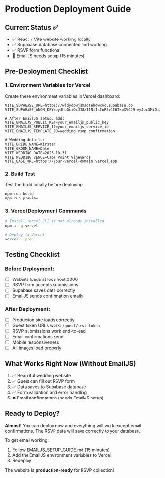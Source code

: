 # Production Deployment Guide

## Current Status ✅
- ✅ React + Vite website working locally
- ✅ Supabase database connected and working
- ✅ RSVP form functional
- 🚧 EmailJS needs setup (15 minutes)

## Pre-Deployment Checklist

### 1. Environment Variables for Vercel
Create these environment variables in Vercel dashboard:

```
VITE_SUPABASE_URL=https://wldydpwjsmsqtehdwxvq.supabase.co
VITE_SUPABASE_ANON_KEY=eyJhbGciOiJIUzI1NiIsInR5cCI6IkpXVCJ9.eyJpc3MiOiJzdXBhYmFzZSIsInJlZiI6IndsZHlkcHdqc21zcXRlaGR3eHZxIiwicm9sZSI6ImFub24iLCJpYXQiOjE3NTUxNjAyMDEsImV4cCI6MjA3MDczNjIwMX0.RMFQ7sqEOJEtMjLcYY8c9_5A95kKY63zeIyZWkWdTSU

# After EmailJS setup, add:
VITE_EMAILJS_PUBLIC_KEY=your_emailjs_public_key
VITE_EMAILJS_SERVICE_ID=your_emailjs_service_id  
VITE_EMAILJS_TEMPLATE_ID=wedding_rsvp_confirmation

# Wedding details:
VITE_BRIDE_NAME=Kirsten
VITE_GROOM_NAME=Dale
VITE_WEDDING_DATE=2025-10-31
VITE_WEDDING_VENUE=Cape Point Vineyards
VITE_BASE_URL=https://your-vercel-domain.vercel.app
```

### 2. Build Test
Test the build locally before deploying:

```bash
npm run build
npm run preview
```

### 3. Vercel Deployment Commands
```bash
# Install Vercel CLI if not already installed
npm i -g vercel

# Deploy to Vercel
vercel --prod
```

## Testing Checklist

### Before Deployment:
- [ ] Website loads at localhost:3000
- [ ] RSVP form accepts submissions
- [ ] Supabase saves data correctly
- [ ] EmailJS sends confirmation emails

### After Deployment:  
- [ ] Production site loads correctly
- [ ] Guest token URLs work: `/guest/test-token`
- [ ] RSVP submissions work end-to-end
- [ ] Email confirmations send
- [ ] Mobile responsiveness
- [ ] All images load properly

## What Works Right Now (Without EmailJS)
1. ✅ Beautiful wedding website
2. ✅ Guest can fill out RSVP form
3. ✅ Data saves to Supabase database
4. ✅ Form validation and error handling
5. ❌ Email confirmations (needs EmailJS setup)

## Ready to Deploy?
**Almost!** You can deploy now and everything will work except email confirmations. The RSVP data will save correctly to your database.

To get email working:
1. Follow EMAILJS_SETUP_GUIDE.md (15 minutes)
2. Add the EmailJS environment variables to Vercel
3. Redeploy

The website is **production-ready** for RSVP collection!